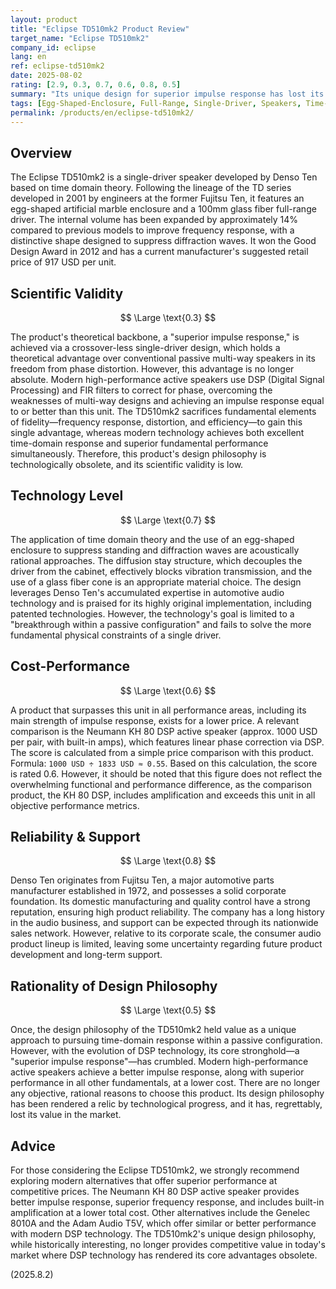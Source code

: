 ```yaml
---
layout: product
title: "Eclipse TD510mk2 Product Review"
target_name: "Eclipse TD510mk2"
company_id: eclipse
lang: en
ref: eclipse-td510mk2
date: 2025-08-02
rating: [2.9, 0.3, 0.7, 0.6, 0.8, 0.5]
summary: "Its unique design for superior impulse response has lost its advantage to modern DSP technology, collapsing the product's entire value proposition."
tags: [Egg-Shaped-Enclosure, Full-Range, Single-Driver, Speakers, Time-Domain-Theory]
permalink: /products/en/eclipse-td510mk2/
---
```

## Overview

The Eclipse TD510mk2 is a single-driver speaker developed by Denso Ten based on time domain theory. Following the lineage of the TD series developed in 2001 by engineers at the former Fujitsu Ten, it features an egg-shaped artificial marble enclosure and a 100mm glass fiber full-range driver. The internal volume has been expanded by approximately 14% compared to previous models to improve frequency response, with a distinctive shape designed to suppress diffraction waves. It won the Good Design Award in 2012 and has a current manufacturer's suggested retail price of 917 USD per unit.

## Scientific Validity

$$ \Large \text{0.3} $$

The product's theoretical backbone, a "superior impulse response," is achieved via a crossover-less single-driver design, which holds a theoretical advantage over conventional passive multi-way speakers in its freedom from phase distortion. However, this advantage is no longer absolute. Modern high-performance active speakers use DSP (Digital Signal Processing) and FIR filters to correct for phase, overcoming the weaknesses of multi-way designs and achieving an impulse response equal to or better than this unit. The TD510mk2 sacrifices fundamental elements of fidelity—frequency response, distortion, and efficiency—to gain this single advantage, whereas modern technology achieves both excellent time-domain response and superior fundamental performance simultaneously. Therefore, this product's design philosophy is technologically obsolete, and its scientific validity is low.

## Technology Level

$$ \Large \text{0.7} $$

The application of time domain theory and the use of an egg-shaped enclosure to suppress standing and diffraction waves are acoustically rational approaches. The diffusion stay structure, which decouples the driver from the cabinet, effectively blocks vibration transmission, and the use of a glass fiber cone is an appropriate material choice. The design leverages Denso Ten's accumulated expertise in automotive audio technology and is praised for its highly original implementation, including patented technologies. However, the technology's goal is limited to a "breakthrough within a passive configuration" and fails to solve the more fundamental physical constraints of a single driver.

## Cost-Performance

$$ \Large \text{0.6} $$

A product that surpasses this unit in all performance areas, including its main strength of impulse response, exists for a lower price. A relevant comparison is the Neumann KH 80 DSP active speaker (approx. 1000 USD per pair, with built-in amps), which features linear phase correction via DSP. The score is calculated from a simple price comparison with this product.
Formula: `1000 USD ÷ 1833 USD ≈ 0.55`.
Based on this calculation, the score is rated 0.6. However, it should be noted that this figure does not reflect the overwhelming functional and performance difference, as the comparison product, the KH 80 DSP, includes amplification and exceeds this unit in all objective performance metrics.

## Reliability & Support

$$ \Large \text{0.8} $$

Denso Ten originates from Fujitsu Ten, a major automotive parts manufacturer established in 1972, and possesses a solid corporate foundation. Its domestic manufacturing and quality control have a strong reputation, ensuring high product reliability. The company has a long history in the audio business, and support can be expected through its nationwide sales network. However, relative to its corporate scale, the consumer audio product lineup is limited, leaving some uncertainty regarding future product development and long-term support.

## Rationality of Design Philosophy

$$ \Large \text{0.5} $$

Once, the design philosophy of the TD510mk2 held value as a unique approach to pursuing time-domain response within a passive configuration. However, with the evolution of DSP technology, its core stronghold—a "superior impulse response"—has crumbled. Modern high-performance active speakers achieve a better impulse response, along with superior performance in all other fundamentals, at a lower cost. There are no longer any objective, rational reasons to choose this product. Its design philosophy has been rendered a relic by technological progress, and it has, regrettably, lost its value in the market.

## Advice

For those considering the Eclipse TD510mk2, we strongly recommend exploring modern alternatives that offer superior performance at competitive prices. The Neumann KH 80 DSP active speaker provides better impulse response, superior frequency response, and includes built-in amplification at a lower total cost. Other alternatives include the Genelec 8010A and the Adam Audio T5V, which offer similar or better performance with modern DSP technology. The TD510mk2's unique design philosophy, while historically interesting, no longer provides competitive value in today's market where DSP technology has rendered its core advantages obsolete.

(2025.8.2)
